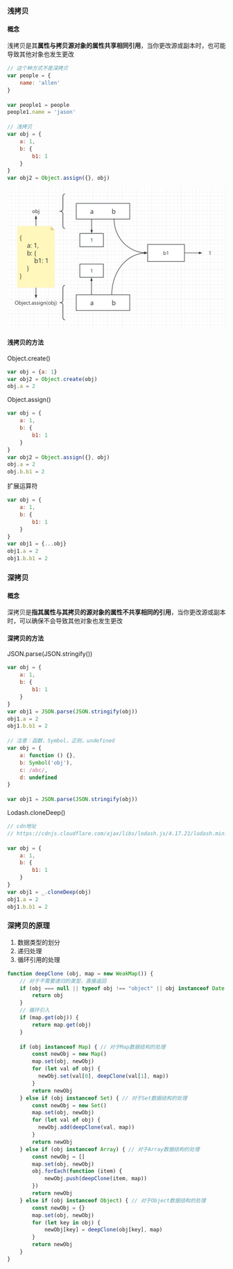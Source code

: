 ### 浅拷贝
#### 概念
浅拷贝是其**属性与拷贝源对象的属性共享相同引用**，当你更改源或副本时，也可能导致其他对象也发生更改

```js
// 这个种方式不是深拷贝
var people = {
    name: 'allen'
}

var people1 = people
people1.name = 'jason'

// 浅拷贝
var obj = {
    a: 1,
    b: {
        b1: 1
    }
}
var obj2 = Object.assign({}, obj)
```

![./浅拷贝.png](./浅拷贝.png)

#### 浅拷贝的方法
Object.create()
```js
var obj = {a: 1}
var obj2 = Object.create(obj)
obj.a = 2
```
Object.assign()
```js
var obj = {
    a: 1,
    b: {
        b1: 1
    }
}
var obj2 = Object.assign({}, obj)
obj.a = 2
obj.b.b1 = 2
```
扩展运算符
```js
var obj = {
    a: 1,
    b: {
        b1: 1
    }
}
var obj1 = {...obj}
obj1.a = 2
obj1.b.b1 = 2
```

### 深拷贝
#### 概念
深拷贝是**指其属性与其拷贝的源对象的属性不共享相同的引用**，当你更改源或副本时，可以确保不会导致其他对象也发生更改

#### 深拷贝的方法
JSON.parse(JSON.stringify())
```js
var obj = {
    a: 1,
    b: {
        b1: 1
    }
}
var obj1 = JSON.parse(JSON.stringify(obj))
obj1.a = 2
obj1.b.b1 = 2

// 注意：函数，Symbol，正则，undefined
var obj = {
    a: function () {},
    b: Symbol('obj'),
    c: /abc/,
    d: undefined
}

var obj1 = JSON.parse(JSON.stringify(obj))
```
Lodash.cloneDeep()
```js
// cdn地址
// https://cdnjs.cloudflare.com/ajax/libs/lodash.js/4.17.21/lodash.min.js

var obj = {
    a: 1,
    b: {
        b1: 1
    }
}
var obj1 = _.cloneDeep(obj)
obj1.a = 2
obj1.b.b1 = 2
```
### 深拷贝的原理
1. 数据类型的划分 
2. 递归处理 
3. 循环引用的处理

```js
function deepClone (obj, map = new WeakMap()) {
    // 对于不需要递归的类型，直接返回
    if (obj === null || typeof obj !== "object" || obj instanceof Date || obj instanceof RegExp) {
        return obj
    }
    // 循环引入
    if (map.get(obj)) {
        return map.get(obj)
    }
    
    if (obj instanceof Map) { // 对于Map数据结构的处理
        const newObj = new Map()
        map.set(obj, newObj)
        for (let val of obj) {
          newObj.set(val[0], deepClone(val[1], map))
        }
        return newObj
    } else if (obj instanceof Set) { // 对于Set数据结构的处理
        const newObj = new Set()
        map.set(obj, newObj)
        for (let val of obj) {
          newObj.add(deepClone(val, map))
        }
        return newObj
    } else if (obj instanceof Array) { // 对于Array数据结构的处理
        const newObj = []
        map.set(obj, newObj)
        obj.forEach(function (item) {
            newObj.push(deepClone(item, map))
        })
        return newObj
    } else if (obj instanceof Object) { // 对于Object数据结构的处理
        const newObj = {}
        map.set(obj, newObj)
        for (let key in obj) {
            newObj[key] = deepClone(obj[key], map)
        }
        return newObj
    }
}
```